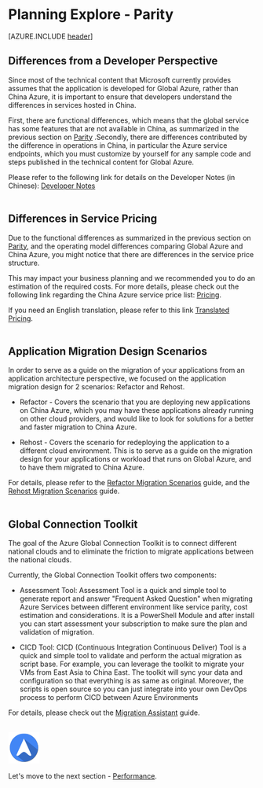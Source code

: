 <properties
	pageTitle="Global Customer Playbook planning-explore-parity "
	description="Global Customer Playbook planning-explore-parity"
	services="global-customer-playbook"
	documentationCenter=""
	authors="jtong"
	manager="edwinc"
	editor=""
	tags="global-customer-playbook"/>

<tags
	ms.service="migration-lifecycle-planning"
	ms.workload=""
	ms.tgt_pltfrm=""
	ms.devlang="na"
	ms.topic="article"
	ms.date="11/21/2016"
	wacn.date="11/21/2016"
	wacn.lang="en" 
	ms.author="jtong"/>


# Planning Explore - Parity

[AZURE.INCLUDE [header](../../../include/planning-explore.md)]

## Differences from a Developer Perspective

Since most of the technical content that Microsoft currently provides assumes that the application is developed for Global Azure, rather than China Azure, it is important to ensure that developers understand the differences in services hosted in China.
 
First, there are functional differences, which means that the global service has some features that are not available in China, as summarized in the previous section on [Parity](/solutions/global-customer/envisioning/guidance/parity/) .Secondly, there are differences contributed by the difference in operations in China, in particular the Azure service endpoints, which you must customize by yourself for any sample code and steps published in the technical content for Global Azure.
 
Please refer to the following link for details on the Developer Notes (in Chinese): 
[Developer Notes](https://www.azure.cn/documentation/articles/developerdifferences/#dev-guide)
</br>
</br>

## Differences in Service Pricing
 
Due to the functional differences as summarized in the previous section on [Parity](/solutions/global-customer/envisioning/guidance/parity/), and the operating model differences comparing Global Azure and China Azure, you might notice that there are differences in the service price structure.
 
This may impact your business planning and we recommended you to do an estimation of the required costs. For more details, please check out the following link regarding the China Azure service price list: [Pricing](https://www.azure.cn/pricing/overview/).
 
If you need an English translation, please refer to this link 
[Translated Pricing](https://translate.google.com.hk/translate?hl=zh-CN&sl=zh-CN&tl=en&u=https%3A%2F%2Fwww.azure.cn%2Fpricing%2Foverview%2F).
</br>
</br>

## Application Migration Design Scenarios
 
In order to serve as a guide on the migration of your applications from an application architecture perspective, we focused on the application migration design for 2 scenarios: Refactor and Rehost.
 
- Refactor - Covers the scenario that you are deploying new applications on China Azure, which you may have these applications already running on other cloud providers, and would like to look for solutions for a better and faster migration to China Azure.

- Rehost - Covers the scenario for redeploying the application to a different cloud environment. This is to serve as a guide on the migration design for your applications or workload that runs on Global Azure, and to have them migrated to China Azure.
 
For details, please refer to the 
[Refactor Migration Scenarios](/solutions/global-customer/planning/guidance/refactor-migration/) guide,
and the [Rehost Migration Scenarios](/solutions/global-customer/planning/guidance/rehost-migration/) guide.
</br>
</br>

## Global Connection Toolkit

The goal of the Azure Global Connection Toolkit is to connect different national clouds and to eliminate the friction to migrate applications between the national clouds.

Currently, the Global Connection Toolkit offers two components:

- Assessment Tool: Assessment Tool is a quick and simple tool to generate report and answer "Frequent Asked Question" when migrating Azure Services between different environment like service parity, cost estimation and considerations. It is a PowerShell Module and after install you can start assessment your subscription to make sure the plan and validation of migration.

- CICD Tool: CICD (Continuous Integration Continuous Deliver) Tool is a quick and simple tool to validate and perform the actual migration as script base. For example, you can leverage the toolkit to migrate your VMs from East Asia to China East. The toolkit will sync your data and configuration so that everything is as same as original. Moreover, the scripts is open source so you can just integrate into your own DevOps process to perform CICD between Azure Environments

For details, please check out the [Migration Assistant](/solutions/global-customer/migration-assistant/) guide.
</br>
</br>

![navigation](../../media/navigation.png)

Let's move to the next section - [Performance](/solutions/global-customer/planning/explore/performance/).
 

